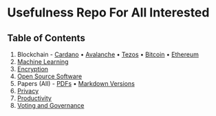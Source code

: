 # Usefulness Repo For All Interested

## Table of Contents
1. Blockchain - [Cardano](/cardano/README.md) • [Avalanche](/avalanche/README.md) • [Tezos](/tezos/README.md) • [Bitcoin](/bitcoin/README.md) • [Ethereum](/ethereum/README.md)
2. [Machine Learning](/machine_learning/README.md)
3. [Encryption](/encryption/README.md)
4. [Open Source Software](/oss/README.md)
5. Papers (All) - [PDFs](papers/pdf/README.md) • [Markdown Versions](/papers/markdown_versions/README.md)
6. [Privacy](/privacy/README.md)
7. [Productivity](/productivity/README.md)
8. [Voting and Governance](/voting_and_governance/README.md)
